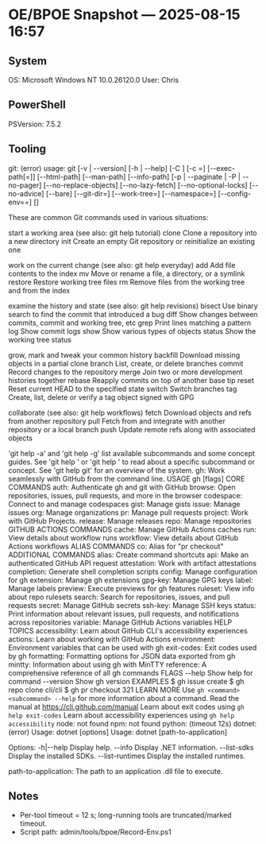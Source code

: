 # OE/BPOE Snapshot — 2025-08-15 16:57

## System

OS: Microsoft Windows NT 10.0.26120.0
User: Chris

## PowerShell
PSVersion: 7.5.2

## Tooling
git: (error) usage: git [-v | --version] [-h | --help] [-C <path>] [-c <name>=<value>]
           [--exec-path[=<path>]] [--html-path] [--man-path] [--info-path]
           [-p | --paginate | -P | --no-pager] [--no-replace-objects] [--no-lazy-fetch]
           [--no-optional-locks] [--no-advice] [--bare] [--git-dir=<path>]
           [--work-tree=<path>] [--namespace=<name>] [--config-env=<name>=<envvar>]
           <command> [<args>]

These are common Git commands used in various situations:

start a working area (see also: git help tutorial)
   clone      Clone a repository into a new directory
   init       Create an empty Git repository or reinitialize an existing one

work on the current change (see also: git help everyday)
   add        Add file contents to the index
   mv         Move or rename a file, a directory, or a symlink
   restore    Restore working tree files
   rm         Remove files from the working tree and from the index

examine the history and state (see also: git help revisions)
   bisect     Use binary search to find the commit that introduced a bug
   diff       Show changes between commits, commit and working tree, etc
   grep       Print lines matching a pattern
   log        Show commit logs
   show       Show various types of objects
   status     Show the working tree status

grow, mark and tweak your common history
   backfill   Download missing objects in a partial clone
   branch     List, create, or delete branches
   commit     Record changes to the repository
   merge      Join two or more development histories together
   rebase     Reapply commits on top of another base tip
   reset      Reset current HEAD to the specified state
   switch     Switch branches
   tag        Create, list, delete or verify a tag object signed with GPG

collaborate (see also: git help workflows)
   fetch      Download objects and refs from another repository
   pull       Fetch from and integrate with another repository or a local branch
   push       Update remote refs along with associated objects

'git help -a' and 'git help -g' list available subcommands and some
concept guides. See 'git help <command>' or 'git help <concept>'
to read about a specific subcommand or concept.
See 'git help git' for an overview of the system.
gh: Work seamlessly with GitHub from the command line.  USAGE    gh <command> <subcommand> [flags]  CORE COMMANDS    auth:          Authenticate gh and git with GitHub    browse:        Open repositories, issues, pull requests, and more in the browser    codespace:     Connect to and manage codespaces    gist:          Manage gists    issue:         Manage issues    org:           Manage organizations    pr:            Manage pull requests    project:       Work with GitHub Projects.    release:       Manage releases    repo:          Manage repositories  GITHUB ACTIONS COMMANDS    cache:         Manage GitHub Actions caches    run:           View details about workflow runs    workflow:      View details about GitHub Actions workflows  ALIAS COMMANDS    co:            Alias for "pr checkout"  ADDITIONAL COMMANDS    alias:         Create command shortcuts    api:           Make an authenticated GitHub API request    attestation:   Work with artifact attestations    completion:    Generate shell completion scripts    config:        Manage configuration for gh    extension:     Manage gh extensions    gpg-key:       Manage GPG keys    label:         Manage labels    preview:       Execute previews for gh features    ruleset:       View info about repo rulesets    search:        Search for repositories, issues, and pull requests    secret:        Manage GitHub secrets    ssh-key:       Manage SSH keys    status:        Print information about relevant issues, pull requests, and notifications across repositories    variable:      Manage GitHub Actions variables  HELP TOPICS    accessibility: Learn about GitHub CLI's accessibility experiences    actions:       Learn about working with GitHub Actions    environment:   Environment variables that can be used with gh    exit-codes:    Exit codes used by gh    formatting:    Formatting options for JSON data exported from gh    mintty:        Information about using gh with MinTTY    reference:     A comprehensive reference of all gh commands  FLAGS    --help      Show help for command    --version   Show gh version  EXAMPLES    $ gh issue create    $ gh repo clone cli/cli    $ gh pr checkout 321  LEARN MORE    Use `gh <command> <subcommand> --help` for more information about a command.    Read the manual at https://cli.github.com/manual    Learn about exit codes using `gh help exit-codes`    Learn about accessibility experiences using `gh help accessibility`
node: not found
npm: not found
python: (timeout 12s)
dotnet: (error)
Usage: dotnet [options]
Usage: dotnet [path-to-application]

Options:
  -h|--help         Display help.
  --info            Display .NET information.
  --list-sdks       Display the installed SDKs.
  --list-runtimes   Display the installed runtimes.

path-to-application:
  The path to an application .dll file to execute.

## Notes
- Per-tool timeout = 12 s; long-running tools are truncated/marked timeout.
- Script path: admin/tools/bpoe/Record-Env.ps1

